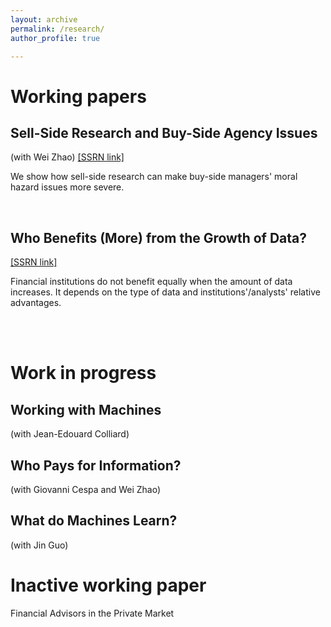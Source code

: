 ```yaml
---
layout: archive
permalink: /research/
author_profile: true

---
```


# Working papers

## Sell-Side Research and Buy-Side Agency Issues 
(with Wei Zhao) [[SSRN link]](https://papers.ssrn.com/sol3/papers.cfm?abstract_id=3957601) 

We show how sell-side research can make buy-side managers' moral hazard issues more severe.


<br />


## Who Benefits (More) from the Growth of Data? 
[[SSRN link]](https://papers.ssrn.com/sol3/papers.cfm?abstract_id=4260838) 

Financial institutions do not benefit equally when the amount of data increases. It depends on the type of data and institutions'/analysts'  relative advantages.


<br />
<br />


# Work in progress

## Working with Machines 
(with Jean-Edouard Colliard)

## Who Pays for Information? 
(with Giovanni Cespa and Wei Zhao)

## What do Machines Learn? 
(with Jin Guo)
<br />

# Inactive working paper
Financial Advisors in the Private Market
